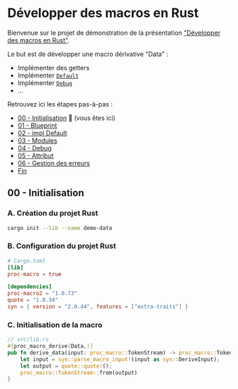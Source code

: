 # Développer des macros en Rust

Bienvenue sur le projet de démonstration de la présentation ["Développer des macros en Rust"](https://github.com/loganmzz/rust-macro-introduction-presentation).

Le but est de développer une macro dérivative "Data" :

* Implémenter des getters
* Implémenter [`Default`](https://doc.rust-lang.org/std/default/trait.Default.html)
* Implémenter [`Debug`](https://doc.rust-lang.org/std/fmt/trait.Debug.html)
* ...


Retrouvez ici les étapes pas-à-pas :

* [00 - Initialisation](https://github.com/loganmzz/rust-macro-introduction-code/tree/00-init) :arrow_down_small: (vous êtes ici)
* [01 - Blueprint](https://github.com/loganmzz/rust-macro-introduction-code/tree/01-blueprint)
* [02 - impl Default](https://github.com/loganmzz/rust-macro-introduction-code/tree/02-impl-default)
* [03 - Modules](https://github.com/loganmzz/rust-macro-introduction-code/tree/03-modules)
* [04 - Debug](https://github.com/loganmzz/rust-macro-introduction-code/tree/04-debug)
* [05 - Attribut](https://github.com/loganmzz/rust-macro-introduction-code/tree/05-attribute)
* [06 - Gestion des erreurs](https://github.com/loganmzz/rust-macro-introduction-code/tree/06-errors)
* [Fin](https://github.com/loganmzz/rust-macro-introduction-code/tree/99-final)

## 00 - Initialisation

### A. Création du projet Rust

```bash
cargo init --lib --name demo-data
```

### B. Configuration du projet Rust

```toml
# Cargo.toml
[lib]
proc-macro = true

[dependencies]
proc-macro2 = "1.0.73"
quote = "1.0.34"
syn = { version = "2.0.44", features = ["extra-traits"] }
```

### C. Initialisation de la macro

```rust
// src/lib.rs
#[proc_macro_derive(Data,)]
pub fn derive_data(input: proc_macro::TokenStream) -> proc_macro::TokenStream {
    let input = syn::parse_macro_input!(input as syn::DeriveInput);
    let output = quote::quote!();
    proc_macro::TokenStream::from(output)
}
```
